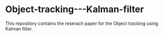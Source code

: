 # Object-tracking---Kalman-filter

This repository contains the reserach paper for the Object tracking using Kalman filter.
